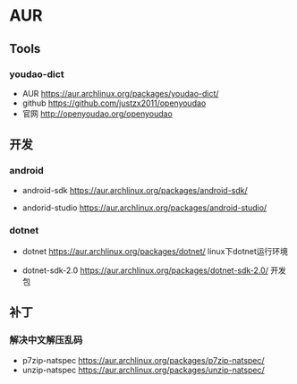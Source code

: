 # AUR
## Tools
### youdao-dict
- AUR <https://aur.archlinux.org/packages/youdao-dict/>
- github <https://github.com/justzx2011/openyoudao>
- 官网 <http://openyoudao.org/openyoudao>

## 开发

### android

- android-sdk https://aur.archlinux.org/packages/android-sdk/

- andorid-studio https://aur.archlinux.org/packages/android-studio/



### dotnet

- dotnet https://aur.archlinux.org/packages/dotnet/ linux下dotnet运行环境

- dotnet-sdk-2.0 https://aur.archlinux.org/packages/dotnet-sdk-2.0/ 开发包

## 补丁

### 解决中文解压乱码
- p7zip-natspec https://aur.archlinux.org/packages/p7zip-natspec/
- unzip-natspec https://aur.archlinux.org/packages/unzip-natspec/
